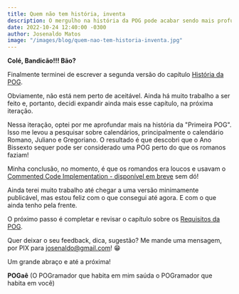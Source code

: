 ```yaml
---
title: Quem não tem história, inventa
description: O mergulho na história da POG pode acabar sendo mais profundo do que eu imaginava
date: 2022-10-24 12:40:00 -0300
author: Josenaldo Matos
image: "/images/blog/quem-nao-tem-historia-inventa.jpg"
---
```

**Colé, Bandicão!!! Bão?**

Finalmente terminei de escrever a segunda versão do capítulo [História da POG](/capitulos/historia).

Obviamente, não está nem perto de aceitável. Ainda há muito trabalho a ser feito e, portanto, decidi expandir ainda mais esse capítulo, na próxima iteração.

Nessa iteração, optei por me aprofundar mais na história da "Primeira POG". Isso me levou a pesquisar sobre calendários, principalmente o calendário Romano, Juliano e Gregoriano. O resultado é que descobri que o Ano Bissexto sequer pode ser considerado uma POG perto do que os romanos faziam!

Minha conclusão, no momento, é que os romandos era loucos e usavam o
[Commented Code Implementation - disponível em breve](/capitulos/gambi-design-patterns/gdp-commented-code-implementation) sem dó!

Ainda terei muito trabalho até chegar a uma versão minimamente publicável, mas estou feliz com o que consegui até agora. E com o que ainda tenho pela frente.

O próximo passo é completar e revisar o capítulo sobre os [Requisitos da POG](/capitulos/requisitos).

Quer deixar o seu feedback, dica, sugestão? Me mande uma mensagem, por PIX para josenaldo@gmail.com! 😁

Um grande abraço e até a próxima!

**POGaê**
(O POGramador que habita em mim saúda o POGramador que habita em você)
